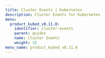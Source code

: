 ```yaml
---
title: Cluster Events | Kubernetes
description: Cluster Events for Kubernetes
menu:
  product_kubed_v0.11.0:
    identifier: cluster-events
    parent: guides
    name: Cluster Events
    weight: 15
menu_name: product_kubed_v0.11.0
---
```

